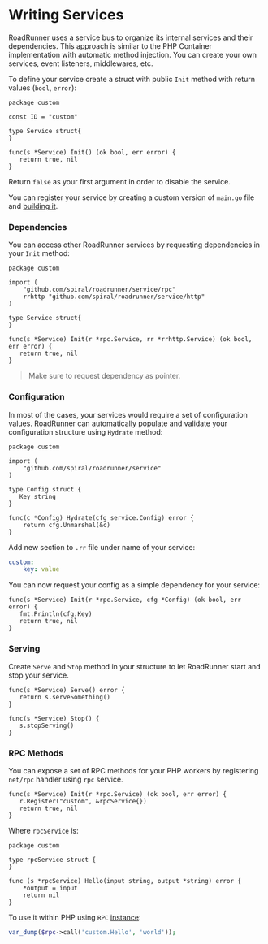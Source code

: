 # Writing Services
RoadRunner uses a service bus to organize its internal services and their dependencies. This approach is similar to the PHP Container implementation with automatic method injection. You can create your own services, event listeners, middlewares, etc.

To define your service create a struct with public `Init` method with return values (`bool`, `error`):

```golang
package custom

const ID = "custom"

type Service struct{
}

func(s *Service) Init() (ok bool, err error) {
   return true, nil
}
```

Return `false` as your first argument in order to disable the service.

You can register your service by creating a custom version of `main.go` file and [building it](/beep-beep/build.md).

### Dependencies
You can access other RoadRunner services by requesting dependencies in your `Init` method:

```golang
package custom

import (
    "github.com/spiral/roadrunner/service/rpc"
    rrhttp "github.com/spiral/roadrunner/service/http"
)

type Service struct{
}

func(s *Service) Init(r *rpc.Service, rr *rrhttp.Service) (ok bool, err error) {
   return true, nil
}
```

> Make sure to request dependency as pointer.


### Configuration
In most of the cases, your services would require a set of configuration values. RoadRunner can automatically populate and validate your configuration structure using `Hydrate` method:

```golang
package custom

import (
	"github.com/spiral/roadrunner/service"
)

type Config struct {
   Key string
}

func(c *Config) Hydrate(cfg service.Config) error {
	return cfg.Unmarshal(&c)
}
```

Add new section to `.rr` file under name of your service:

```yaml
custom:
    key: value
```

You can now request your config as a simple dependency for your service:

```golang
func(s *Service) Init(r *rpc.Service, cfg *Config) (ok bool, err error) {
   fmt.Println(cfg.Key)
   return true, nil
}
```

### Serving
Create `Serve` and `Stop` method in your structure to let RoadRunner start and stop your service.

```golang
func(s *Service) Serve() error { 
   return s.serveSomething()
}

func(s *Service) Stop() { 
   s.stopServing()
}
```

### RPC Methods
You can expose a set of RPC methods for your PHP workers by registering `net/rpc` handler using `rpc` service.

```golang
func(s *Service) Init(r *rpc.Service) (ok bool, err error) {
   r.Register("custom", &rpcService{})
   return true, nil
}
```

Where `rpcService` is:

```golang
package custom

type rpcService struct {
}

func (s *rpcService) Hello(input string, output *string) error {
    *output = input    
    return nil
}
```

To use it within PHP using `RPC` [instance](/beep-beep/rpc.md):

```php
var_dump($rpc->call('custom.Hello', 'world'));
```
